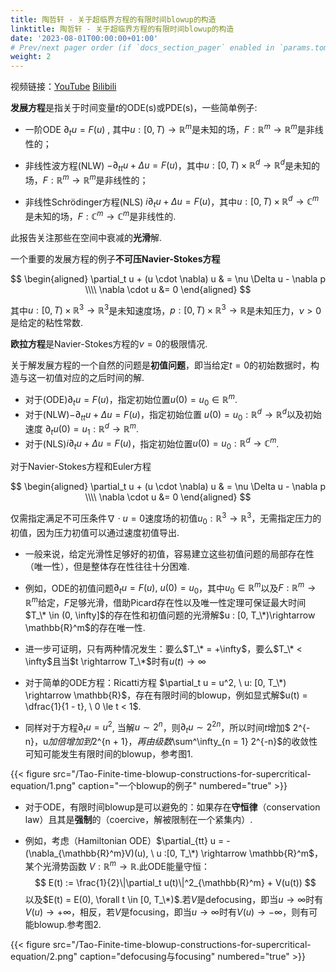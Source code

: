```yaml
---
title: 陶哲轩 - 关于超临界方程的有限时间blowup的构造
linktitle: 陶哲轩 - 关于超临界方程的有限时间blowup的构造
date: '2023-08-01T00:00:00+01:00'
# Prev/next pager order (if `docs_section_pager` enabled in `params.toml`)
weight: 2
---
```

视频链接：[YouTube](https://youtu.be/_ckfHYuAjRA) [Bilibili](https://www.bilibili.com/video/BV1w64y1i71f/?share_source=copy_web&vd_source=c03d7cc5fdf8b11a02fed28dafbf15b3)



**发展方程**是指关于时间变量$t$的ODE(s)或PDE(s)，一些简单例子:

* 一阶ODE $\partial_t u = F(u)$ , 其中$u :[0, T) \rightarrow \mathbb{R}^m$是未知的场，$F : \mathbb{R}^m \rightarrow \mathbb{R}^m$是非线性的；
* 非线性波方程(NLW) $- \partial_{tt} u + \Delta u = F(u)$，其中$u: [0, T) \times \mathbb{R}^d \rightarrow \mathbb{R}^d$是未知的场，$F : \mathbb{R}^m \rightarrow \mathbb{R}^m$是非线性的；

* 非线性Schrödinger方程(NLS) $i \partial_t u + \Delta u = F(u)$，其中$u: [0, T) \times \mathbb{R}^d \rightarrow \mathbb{C}^m$是未知的场，$F: \mathbb{C}^m \rightarrow \mathbb{C}^m$是非线性的.

此报告关注那些在空间中衰减的**光滑**解.


一个重要的发展方程的例子**不可压Navier-Stokes方程**

$$
\begin{aligned}
\partial_t u + (u \cdot \nabla) u & =  \nu \Delta u - \nabla p \\\\
\nabla \cdot u &= 0
\end{aligned}
$$

其中$u : [0, T) \times \mathbb{R}^3 \rightarrow \mathbb{R}^3$是未知速度场，$p: [0, T) \times \mathbb{R}^3 \rightarrow \mathbb{R}$是未知压力，$\nu > 0$是给定的粘性常数.

**欧拉方程**是Navier-Stokes方程的$\nu = 0$的极限情况.

关于解发展方程的一个自然的问题是**初值问题**，即当给定$t = 0$的初始数据时，构造与这一初值对应的之后时间的解.

* 对于(ODE)$\partial_t u = F(u)$，指定初始位置$u(0) = u_0 \in \mathbb{R}^m$.
* 对于(NLW)$- \partial_{tt} u + \Delta u = F(u)$，指定初始位置 $u(0) = u_0:\mathbb{R}^d \rightarrow \mathbb{R}^d$以及初始速度 $\partial_t u(0) = u_1: \mathbb{R}^d \rightarrow \mathbb{R}^m.$
* 对于(NLS)$i \partial_t u + \Delta u = F(u)$，指定初始位置$u(0) = u_0: \mathbb{R}^d \rightarrow \mathbb{C}^m$.

对于Navier-Stokes方程和Euler方程

$$
\begin{aligned}
\partial_t u + (u \cdot \nabla) u & =  \nu \Delta u - \nabla p \\\\
\nabla \cdot u &= 0
\end{aligned}
$$

仅需指定满足不可压条件$\nabla \cdot u = 0$速度场的初值$u_0: \mathbb{R}^3 \rightarrow \mathbb{R}^3$，无需指定压力的初值，因为压力初值可以通过速度初值导出.

- 一般来说，给定光滑性足够好的初值，容易建立这些初值问题的局部存在性（唯一性），但是整体存在性往往十分困难.

- 例如，ODE的初值问题$\partial_t u = F(u), \  u(0) = u_0$，其中$u_0 \in \mathbb{R}^m$以及$F : \mathbb{R}^m \rightarrow \mathbb{R}^m$给定，$F$足够光滑，借助Picard存在性以及唯一性定理可保证最大时间$T_\* \in (0, \infty]$的存在性和初值问题的光滑解$u : [0, T_\*)\rightarrow \mathbb{R}^m$的存在唯一性.

- 进一步可证明，只有两种情况发生：要么$T_\* =  +\infty$，要么$T_\* < \infty$且当$t \rightarrow T_\*$时有$u(t) \rightarrow \infty$

- 对于简单的ODE方程：Ricatti方程 $\partial_t u = u^2, \  u: [0, T_\*) \rightarrow \mathbb{R}$，存在有限时间的blowup，例如显式解$u(t) = \dfrac{1}{1 - t}, \ 0 \le t < 1$.

- 同样对于方程$\partial_t u = u^2$, 当解$u \sim 2^n$，则$\partial_t u \sim 2^{2n}$，所以时间$t$增加$ 2^{-n}$，$u$加倍增加到$2^{n + 1}$，再由级数$\sum^\infty_{n = 1} 2^{-n}$的收敛性可知可能发生有限时间的blowup，参考图1.

{{< figure src="/Tao-Finite-time-blowup-constructions-for-supercritical-equation/1.png" caption="一个blowup的例子" numbered="true" >}}

- 对于ODE，有限时间blowup是可以避免的：如果存在**守恒律**（conservation law）且其是**强制**的（coercive，解被限制在一个紧集内）.

- 例如，考虑（Hamiltonian ODE）$\partial_{tt} u = - (\nabla_{\mathbb{R}^m}V)(u), \ u :[0, T_\*) \rightarrow \mathbb{R}^m$，某个光滑势函数 $V : \mathbb{R}^m \rightarrow \mathbb{R}$.此ODE能量守恒：$$
E(t) := \frac{1}{2}\|\partial_t u(t)\|^2_{\mathbb{R}^m} + V(u(t))
$$以及$E(t) = E(0), \forall t \in [0, T_\*)$.若$V$是defocusing，即当$u \rightarrow \infty$时有$V(u) \rightarrow + \infty$，相反，若$V$是focusing，即当$u \rightarrow \infty$时有$V(u) \rightarrow - \infty$，则有可能blowup.参考图2.

{{< figure src="/Tao-Finite-time-blowup-constructions-for-supercritical-equation/2.png" caption="defocusing与focusing" numbered="true" >}}

